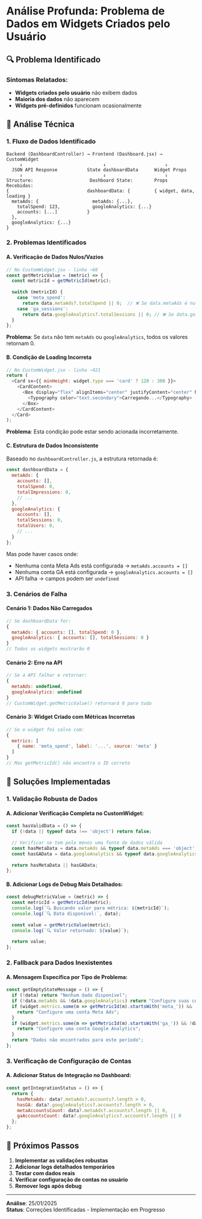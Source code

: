# Análise Profunda: Problema de Dados em Widgets Criados pelo Usuário

## 🔍 Problema Identificado

### Sintomas Relatados:
- **Widgets criados pelo usuário** não exibem dados
- **Maioria dos dados** não aparecem
- **Widgets pré-definidos** funcionam ocasionalmente

## 🧐 Análise Técnica

### 1. **Fluxo de Dados Identificado**

```
Backend (DashboardController) → Frontend (Dashboard.jsx) → CustomWidget
     ↓                              ↓                      ↓
  JSON API Response           State dashboardData      Widget Props
     ↓                              ↓                      ↓
Structure:                     Dashboard State:        Props Recebidas:
{                             dashboardData: {         { widget, data, loading }
  metaAds: {                    metaAds: {...},
    totalSpend: 123,            googleAnalytics: {...}
    accounts: [...]           }
  },
  googleAnalytics: {...}
}
```

### 2. **Problemas Identificados**

#### A. **Verificação de Dados Nulos/Vazios**
```javascript
// No CustomWidget.jsx - linha ~60
const getMetricValue = (metric) => {
  const metricId = getMetricId(metric);
  
  switch (metricId) {
    case 'meta_spend':
      return data.metaAds?.totalSpend || 0;  // ❌ Se data.metaAds é null/undefined
    case 'ga_sessions':
      return data.googleAnalytics?.totalSessions || 0; // ❌ Se data.googleAnalytics é null
  }
};
```

**Problema**: Se `data` não tem `metaAds` ou `googleAnalytics`, todos os valores retornam 0.

#### B. **Condição de Loading Incorreta**
```javascript
// No CustomWidget.jsx - linha ~421
return (
  <Card sx={{ minHeight: widget.type === 'card' ? 120 : 300 }}>
    <CardContent>
      <Box display="flex" alignItems="center" justifyContent="center" height="100%">
        <Typography color="text.secondary">Carregando...</Typography>
      </Box>
    </CardContent>
  </Card>
);
```

**Problema**: Esta condição pode estar sendo acionada incorretamente.

#### C. **Estrutura de Dados Inconsistente**
Baseado no `dashboardController.js`, a estrutura retornada é:
```javascript
const dashboardData = {
  metaAds: {
    accounts: [],
    totalSpend: 0,
    totalImpressions: 0,
    // ...
  },
  googleAnalytics: {
    accounts: [],
    totalSessions: 0,
    totalUsers: 0,
    // ...
  }
};
```

Mas pode haver casos onde:
- Nenhuma conta Meta Ads está configurada → `metaAds.accounts = []`
- Nenhuma conta GA está configurada → `googleAnalytics.accounts = []`
- API falha → campos podem ser `undefined`

### 3. **Cenários de Falha**

#### Cenário 1: Dados Não Carregados
```javascript
// Se dashboardData for:
{
  metaAds: { accounts: [], totalSpend: 0 },
  googleAnalytics: { accounts: [], totalSessions: 0 }
}
// Todos os widgets mostrarão 0
```

#### Cenário 2: Erro na API
```javascript
// Se a API falhar e retornar:
{
  metaAds: undefined,
  googleAnalytics: undefined
}
// CustomWidget.getMetricValue() retornará 0 para tudo
```

#### Cenário 3: Widget Criado com Métricas Incorretas
```javascript
// Se o widget foi salvo com:
{
  metrics: [
    { name: 'meta_spend', label: '...', source: 'meta' }
  ]
}
// Mas getMetricId() não encontra o ID correto
```

## 🔧 Soluções Implementadas

### 1. **Validação Robusta de Dados**

#### A. Adicionar Verificação Completa no CustomWidget:
```javascript
const hasValidData = () => {
  if (!data || typeof data !== 'object') return false;
  
  // Verificar se tem pelo menos uma fonte de dados válida
  const hasMetaData = data.metaAds && typeof data.metaAds === 'object';
  const hasGAData = data.googleAnalytics && typeof data.googleAnalytics === 'object';
  
  return hasMetaData || hasGAData;
};
```

#### B. Adicionar Logs de Debug Mais Detalhados:
```javascript
const debugMetricValue = (metric) => {
  const metricId = getMetricId(metric);
  console.log(`🔍 Buscando valor para métrica: ${metricId}`);
  console.log(`🔍 Data disponível:`, data);
  
  const value = getMetricValue(metric);
  console.log(`🔍 Valor retornado: ${value}`);
  
  return value;
};
```

### 2. **Fallback para Dados Inexistentes**

#### A. Mensagem Específica por Tipo de Problema:
```javascript
const getEmptyStateMessage = () => {
  if (!data) return "Nenhum dado disponível";
  if (!data.metaAds && !data.googleAnalytics) return "Configure suas contas de integração";
  if (widget.metrics.some(m => getMetricId(m).startsWith('meta_')) && !data.metaAds) {
    return "Configure uma conta Meta Ads";
  }
  if (widget.metrics.some(m => getMetricId(m).startsWith('ga_')) && !data.googleAnalytics) {
    return "Configure uma conta Google Analytics";
  }
  return "Dados não encontrados para este período";
};
```

### 3. **Verificação de Configuração de Contas**

#### A. Adicionar Status de Integração no Dashboard:
```javascript
const getIntegrationStatus = () => {
  return {
    hasMetaAds: data?.metaAds?.accounts?.length > 0,
    hasGA: data?.googleAnalytics?.accounts?.length > 0,
    metaAccountsCount: data?.metaAds?.accounts?.length || 0,
    gaAccountsCount: data?.googleAnalytics?.accounts?.length || 0
  };
};
```

## 🎯 Próximos Passos

1. **Implementar as validações robustas**
2. **Adicionar logs detalhados temporários**
3. **Testar com dados reais**
4. **Verificar configuração de contas no usuário**
5. **Remover logs após debug**

---
**Análise**: 25/01/2025  
**Status**: Correções Identificadas - Implementação em Progresso 